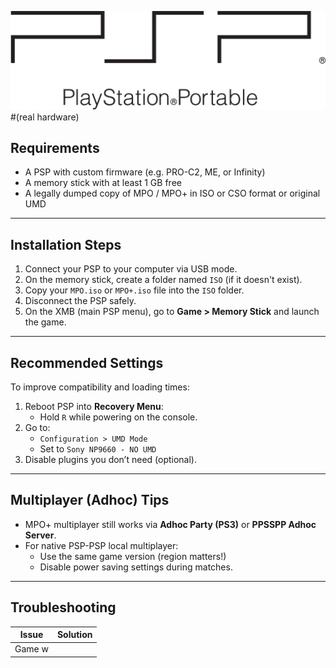![PSP Logo](../assets/Psp-logo.png)
#(real hardware)

## Requirements
- A PSP with custom firmware (e.g. PRO-C2, ME, or Infinity)
- A memory stick with at least 1 GB free
- A legally dumped copy of MPO / MPO+ in ISO or CSO format or original UMD

---

## Installation Steps
1. Connect your PSP to your computer via USB mode.
2. On the memory stick, create a folder named `ISO` (if it doesn't exist).
3. Copy your `MPO.iso` or `MPO+.iso` file into the `ISO` folder.
4. Disconnect the PSP safely.
5. On the XMB (main PSP menu), go to **Game > Memory Stick** and launch the game.

---

## Recommended Settings
To improve compatibility and loading times:

1. Reboot PSP into **Recovery Menu**:
   - Hold `R` while powering on the console.
2. Go to:
   - `Configuration > UMD Mode`
   - Set to `Sony NP9660 - NO UMD`
3. Disable plugins you don’t need (optional).

---

## Multiplayer (Adhoc) Tips
- MPO+ multiplayer still works via **Adhoc Party (PS3)** or **PPSSPP Adhoc Server**.
- For native PSP-PSP local multiplayer:
  - Use the same game version (region matters!)
  - Disable power saving settings during matches.

---

## Troubleshooting

| Issue | Solution |
|-------|----------|
| Game w
